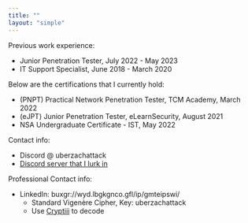 ```yaml
---
title: ""
layout: "simple"
---
```


Previous work experience:

- Junior Penetration Tester, July 2022 - May 2023
- IT Support Specialist, June 2018 - March 2020

Below are the certifications that I currently hold: 

- (PNPT) Practical Network Penetration Tester, TCM Academy, March 2022
- (eJPT) Junior Penetration Tester, eLearnSecurity, August 2021
- NSA Undergraduate Certificate - IST, May 2022

Contact info:
- Discord @ uberzachattack
- [Discord server that I lurk in](https://discord.gg/WEzvPJ4P)

Professional Contact info:
- LinkedIn: buxgr://wyd.lbgkgnco.gfl/ip/gmteipswi/
	- Standard Vigenère Cipher, Key: uberzachattack
	- Use [Cryptiii](https://cryptii.com/) to decode


